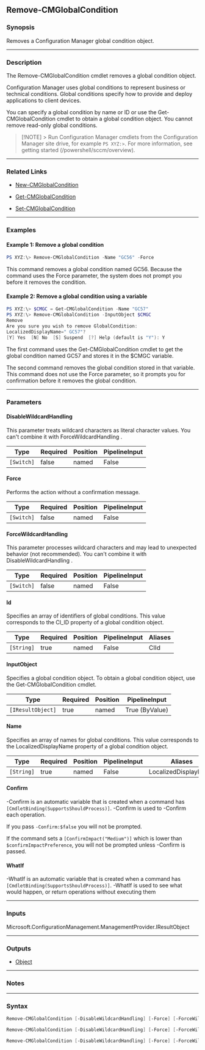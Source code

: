 Remove-CMGlobalCondition
------------------------




### Synopsis
Removes a Configuration Manager global condition object.



---


### Description

The Remove-CMGlobalCondition cmdlet removes a global condition object.



Configuration Manager uses global conditions to represent business or technical conditions. Global conditions specify how to provide and deploy applications to client devices.



You can specify a global condition by name or ID or use the Get-CMGlobalCondition cmdlet to obtain a global condition object. You cannot remove read-only global conditions.



> [!NOTE] > Run Configuration Manager cmdlets from the Configuration Manager site drive, for example `PS XYZ:>`. For more information, see getting started (/powershell/sccm/overview).



---


### Related Links
* [New-CMGlobalCondition](New-CMGlobalCondition)



* [Get-CMGlobalCondition](Get-CMGlobalCondition)



* [Set-CMGlobalCondition](Set-CMGlobalCondition)





---


### Examples
#### Example 1: Remove a global condition
```PowerShell
PS XYZ:\> Remove-CMGlobalCondition -Name "GC56" -Force
```
This command removes a global condition named GC56. Because the command uses the Force parameter, the system does not prompt you before it removes the condition.
#### Example 2: Remove a global condition using a variable
```PowerShell
PS XYZ:\> $CMGC = Get-CMGlobalCondition -Name "GC57"
PS XYZ:\> Remove-CMGlobalCondition -InputObject $CMGC
Remove
Are you sure you wish to remove GlobalCondition:
LocalizedDisplayName=" GC57"?
[Y] Yes  [N] No  [S] Suspend  [?] Help (default is "Y"): Y
```
The first command uses the Get-CMGlobalCondition cmdlet to get the global condition named GC57 and stores it in the $CMGC variable.


The second command removes the global condition stored in that variable. This command does not use the Force parameter, so it prompts you for confirmation before it removes the global condition.


---


### Parameters
#### **DisableWildcardHandling**

This parameter treats wildcard characters as literal character values. You can't combine it with ForceWildcardHandling .






|Type      |Required|Position|PipelineInput|
|----------|--------|--------|-------------|
|`[Switch]`|false   |named   |False        |



#### **Force**

Performs the action without a confirmation message.






|Type      |Required|Position|PipelineInput|
|----------|--------|--------|-------------|
|`[Switch]`|false   |named   |False        |



#### **ForceWildcardHandling**

This parameter processes wildcard characters and may lead to unexpected behavior (not recommended). You can't combine it with DisableWildcardHandling .






|Type      |Required|Position|PipelineInput|
|----------|--------|--------|-------------|
|`[Switch]`|false   |named   |False        |



#### **Id**

Specifies an array of identifiers of global conditions. This value corresponds to the CI_ID property of a global condition object.






|Type      |Required|Position|PipelineInput|Aliases|
|----------|--------|--------|-------------|-------|
|`[String]`|true    |named   |False        |CIId   |



#### **InputObject**

Specifies a global condition object. To obtain a global condition object, use the Get-CMGlobalCondition cmdlet.






|Type             |Required|Position|PipelineInput |
|-----------------|--------|--------|--------------|
|`[IResultObject]`|true    |named   |True (ByValue)|



#### **Name**

Specifies an array of names for global conditions. This value corresponds to the LocalizedDisplayName property of a global condition object.






|Type      |Required|Position|PipelineInput|Aliases             |
|----------|--------|--------|-------------|--------------------|
|`[String]`|true    |named   |False        |LocalizedDisplayName|



#### **Confirm**
-Confirm is an automatic variable that is created when a command has ```[CmdletBinding(SupportsShouldProcess)]```.
-Confirm is used to -Confirm each operation.

If you pass ```-Confirm:$false``` you will not be prompted.


If the command sets a ```[ConfirmImpact("Medium")]``` which is lower than ```$confirmImpactPreference```, you will not be prompted unless -Confirm is passed.

#### **WhatIf**
-WhatIf is an automatic variable that is created when a command has ```[CmdletBinding(SupportsShouldProcess)]```.
-WhatIf is used to see what would happen, or return operations without executing them


---


### Inputs
Microsoft.ConfigurationManagement.ManagementProvider.IResultObject





---


### Outputs
* [Object](https://learn.microsoft.com/en-us/dotnet/api/System.Object)






---


### Notes




---


### Syntax
```PowerShell
Remove-CMGlobalCondition [-DisableWildcardHandling] [-Force] [-ForceWildcardHandling] -Id <String> [-Confirm] [-WhatIf] [<CommonParameters>]
```
```PowerShell
Remove-CMGlobalCondition [-DisableWildcardHandling] [-Force] [-ForceWildcardHandling] -InputObject <IResultObject> [-Confirm] [-WhatIf] [<CommonParameters>]
```
```PowerShell
Remove-CMGlobalCondition [-DisableWildcardHandling] [-Force] [-ForceWildcardHandling] -Name <String> [-Confirm] [-WhatIf] [<CommonParameters>]
```
